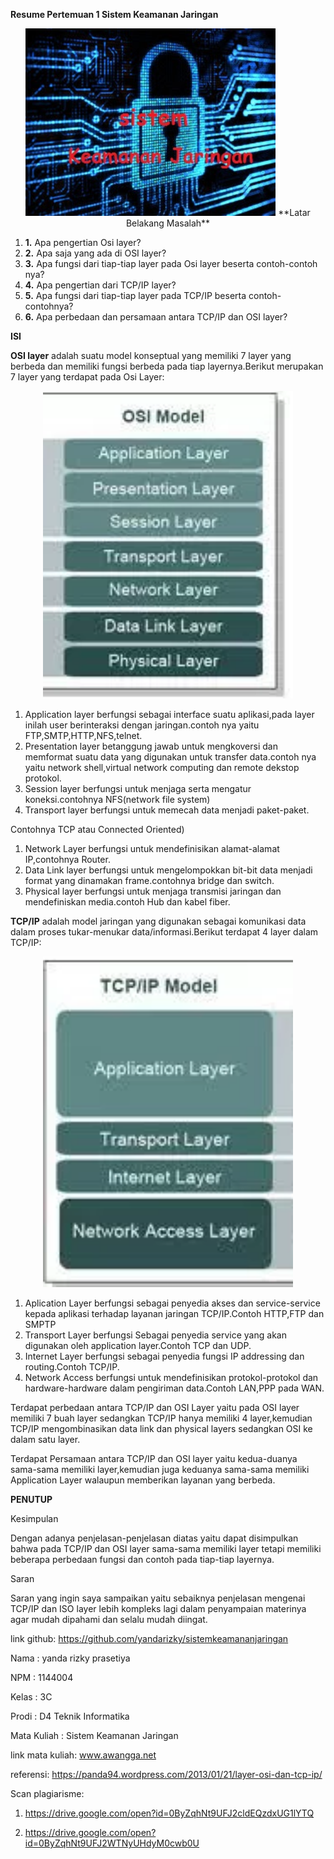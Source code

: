 **Resume Pertemuan 1 Sistem Keamanan Jaringan**

<p align="center">
  <img src="../../img/keamanan.jpg" width="400px">
**Latar Belakang Masalah**

1. **1.** Apa pengertian Osi layer?
2. **2.** Apa saja yang ada di OSI layer?
3. **3.** Apa fungsi dari tiap-tiap layer pada Osi layer beserta contoh-contoh nya?
4. **4.** Apa pengertian dari TCP/IP layer?
5. **5.** Apa fungsi dari tiap-tiap layer pada TCP/IP beserta contoh-contohnya?
6. **6.** Apa perbedaan dan persamaan antara TCP/IP dan OSI layer?

**ISI**

**OSI layer** adalah suatu model konseptual yang memiliki 7 layer yang berbeda dan memiliki fungsi berbeda pada tiap layernya.Berikut merupakan 7 layer yang terdapat pada Osi Layer:
<p align="center">
<img src="../../img/osilayer.PNG" width="400px">

1. Application layer berfungsi sebagai interface suatu aplikasi,pada layer inilah user berinteraksi dengan jaringan.contoh nya yaitu FTP,SMTP,HTTP,NFS,telnet.
2. Presentation layer betanggung jawab untuk mengkoversi dan memformat suatu data yang digunakan untuk transfer data.contoh nya yaitu network shell,virtual network computing dan remote dekstop protokol.
3. Session layer berfungsi untuk menjaga serta mengatur koneksi.contohnya NFS(network file system)
4. Transport layer berfungsi untuk memecah data menjadi paket-paket.

Contohnya TCP atau Connected Oriented)

1. Network Layer berfungsi untuk mendefinisikan alamat-alamat IP,contohnya Router.
2. Data Link layer berfungsi untuk mengelompokkan bit-bit data menjadi format yang dinamakan frame.contohnya bridge dan switch.
3. Physical layer berfungsi untuk menjaga transmisi jaringan dan mendefiniskan media.contoh Hub dan kabel fiber.

**TCP/IP** adalah model jaringan yang digunakan sebagai komunikasi data dalam proses tukar-menukar data/informasi.Berikut terdapat 4 layer dalam TCP/IP:
<p align="center">
<img src="../../img/tcpip.PNG" width="400px">

1. Aplication Layer berfungsi sebagai penyedia akses dan service-service kepada aplikasi terhadap layanan jaringan TCP/IP.Contoh HTTP,FTP dan SMPTP
2. Transport Layer berfungsi Sebagai penyedia service yang akan digunakan oleh application layer.Contoh TCP dan UDP.
3. Internet Layer berfungsi sebagai penyedia fungsi IP addressing dan routing.Contoh TCP/IP.
4. Network Access berfungsi untuk mendefinisikan protokol-protokol dan hardware-hardware dalam pengiriman data.Contoh LAN,PPP pada WAN.

Terdapat perbedaan antara TCP/IP dan OSI Layer yaitu pada OSI layer memiliki 7 buah layer sedangkan TCP/IP hanya memiliki 4 layer,kemudian TCP/IP mengombinasikan data link dan physical layers sedangkan OSI ke dalam satu layer.

Terdapat Persamaan antara TCP/IP dan OSI layer yaitu kedua-duanya sama-sama memiliki layer,kemudian juga keduanya sama-sama memiliki Application Layer walaupun memberikan layanan yang berbeda.

**PENUTUP**

Kesimpulan

Dengan adanya penjelasan-penjelasan diatas yaitu dapat disimpulkan bahwa pada TCP/IP dan OSI layer sama-sama memiliki layer tetapi memiliki beberapa perbedaan fungsi dan contoh pada tiap-tiap layernya.

Saran

Saran yang ingin saya sampaikan yaitu sebaiknya penjelasan mengenai TCP/IP dan ISO layer lebih kompleks lagi dalam penyampaian materinya agar mudah dipahami dan selalu mudah diingat.

link github: https://github.com/yandarizky/sistemkeamananjaringan

Nama : yanda rizky prasetiya

NPM : 1144004

Kelas : 3C

Prodi : D4 Teknik Informatika

Mata Kuliah : Sistem Keamanan Jaringan

link mata kuliah: www.awangga.net

referensi: https://panda94.wordpress.com/2013/01/21/layer-osi-dan-tcp-ip/

Scan plagiarisme: 

1. https://drive.google.com/open?id=0ByZqhNt9UFJ2cldEQzdxUG1lYTQ

2. https://drive.google.com/open?id=0ByZqhNt9UFJ2WTNyUHdyM0cwb0U